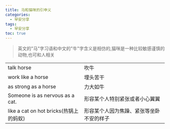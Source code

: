 ```yaml
---
title: 马和猫咪的引申义
categories:
  - 早安分享
tags:
  - 早安分享
toc: true 
---
```



> 英文的"马"字习语和中文的"牛"字含义是相仿的,猫咪是一种比较敏感谨慎的动物,也可和人相关

|||
|--|--|
|talk horse|吹牛|
|work like a horse|埋头苦干|
|as strong as a horse|力大如牛|
|Someone is as nervous as a cat.|形容某个人特别紧张或者小心翼翼|
|like a cat on hot bricks(热锅上的蚂蚁)|形容某个人因为焦躁、紧张等坐卧不安的样子|


